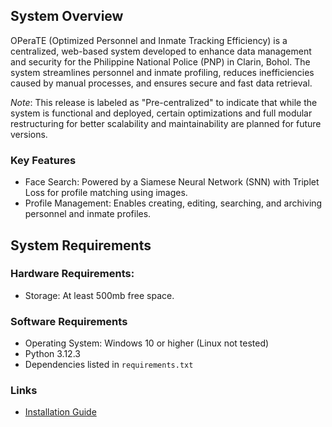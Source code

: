 ## System Overview

OPeraTE (Optimized Personnel and Inmate Tracking Efficiency) is a centralized, web-based system developed to enhance data management and security for the Philippine National Police (PNP) in Clarin, Bohol. The system streamlines personnel and inmate profiling, reduces inefficiencies caused by manual processes, and ensures secure and fast data retrieval.

_Note_: This release is labeled as "Pre-centralized" to indicate that while the system is functional and deployed, certain optimizations and full modular restructuring for better scalability and maintainability are planned for future versions.

### Key Features
* Face Search: Powered by a Siamese Neural Network (SNN) with Triplet Loss for profile matching using images.
* Profile Management: Enables creating, editing, searching, and archiving personnel and inmate profiles.

## System Requirements
### Hardware Requirements:
* Storage: At least 500mb free space.

### Software Requirements
* Operating System: Windows 10 or higher (Linux not tested)
* Python 3.12.3
* Dependencies listed in `requirements.txt`

### Links
* [Installation Guide](INSTALL_GUIDE.md)



